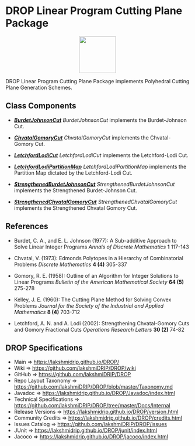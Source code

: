 # DROP Linear Program Cutting Plane Package

<p align="center"><img src="https://github.com/lakshmiDRIP/DROP/blob/master/DRIP_Logo.gif?raw=true" width="100"></p>

DROP Linear Program Cutting Plane Package implements Polyhedral Cutting Plane Generation Schemes.


## Class Components

 * [***BurdetJohnsonCut***](https://github.com/lakshmiDRIP/DROP/tree/master/src/main/java/org/drip/linearprogram/cuttingplane/BurdetJohnsonCut.java)
 <i>BurdetJohnsonCut</i> implements the Burdet-Johnson Cut.

 * [***ChvatalGomoryCut***](https://github.com/lakshmiDRIP/DROP/tree/master/src/main/java/org/drip/linearprogram/cuttingplane/ChvatalGomoryCut.java)
 <i>ChvatalGomoryCut</i> implements the Chvatal-Gomory Cut.

 * [***LetchfordLodiCut***](https://github.com/lakshmiDRIP/DROP/tree/master/src/main/java/org/drip/linearprogram/cuttingplane/LetchfordLodiCut.java)
 <i>LetchfordLodiCut</i> implements the Letchford-Lodi Cut.

 * [***LetchfordLodiPartitionMap***](https://github.com/lakshmiDRIP/DROP/tree/master/src/main/java/org/drip/linearprogram/cuttingplane/LetchfordLodiPartitionMap.java)
 <i>LetchfordLodiPartitionMap</i> implements the Partition Map dictated by the Letchford-Lodi Cut.

 * [***StrengthenedBurdetJohnsonCut***](https://github.com/lakshmiDRIP/DROP/tree/master/src/main/java/org/drip/linearprogram/cuttingplane/StrengthenedBurdetJohnsonCut.java)
 <i>StrengthenedBurdetJohnsonCut</i> implements the Strengthened Burdet-Johnson Cut.

 * [***StrengthenedChvatalGomoryCut***](https://github.com/lakshmiDRIP/DROP/tree/master/src/main/java/org/drip/linearprogram/cuttingplane/StrengthenedChvatalGomoryCut.java)
 <i>StrengthenedChvatalGomoryCut</i> implements the Strengthened Chvatal Gomory Cut.


## References

 * Burdet, C. A., and E. L. Johnson (1977): A Sub-additive Approach to Solve Linear Integer Programs <i>Annals of Discrete Mathematics</i> <b>1</b> 117-143

 * Chvatal, V. (1973): Edmonds Polytopes in a Hierarchy of Combinatorial Problems <i>Discrete Mathematics</i> <b>4 (4)</b> 305-337

 * Gomory, R. E. (1958): Outline of an Algorithm for Integer Solutions to Linear Programs <i>Bulletin of the American Mathematical Society</i> <b>64 (5)</b> 275-278

 * Kelley, J. E. (1960): The Cutting Plane Method for Solving Convex Problems <i>Journal for the Society of the Industrial and Applied Mathematics</i> <b>8 (4)</b> 703-712

 * Letchford, A. N. and A. Lodi (2002): Strengthening Chvatal-Gomory Cuts and Gomory Fractional Cuts <i>Operations Research Letters</i> <b>30 (2)</b> 74-82


## DROP Specifications

 * Main                     => https://lakshmidrip.github.io/DROP/
 * Wiki                     => https://github.com/lakshmiDRIP/DROP/wiki
 * GitHub                   => https://github.com/lakshmiDRIP/DROP
 * Repo Layout Taxonomy     => https://github.com/lakshmiDRIP/DROP/blob/master/Taxonomy.md
 * Javadoc                  => https://lakshmidrip.github.io/DROP/Javadoc/index.html
 * Technical Specifications => https://github.com/lakshmiDRIP/DROP/tree/master/Docs/Internal
 * Release Versions         => https://lakshmidrip.github.io/DROP/version.html
 * Community Credits        => https://lakshmidrip.github.io/DROP/credits.html
 * Issues Catalog           => https://github.com/lakshmiDRIP/DROP/issues
 * JUnit                    => https://lakshmidrip.github.io/DROP/junit/index.html
 * Jacoco                   => https://lakshmidrip.github.io/DROP/jacoco/index.html
